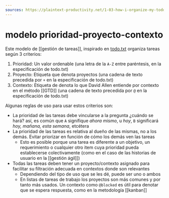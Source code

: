 ```yaml
---
sources: https://plaintext-productivity.net/1-03-how-i-organize-my-todo-txt-file.html
---
```

# modelo prioridad-proyecto-contexto
Este modelo de [[gestión de tareas]], inspirado en [todo.txt](http://todotxt.org/) organiza tareas según 3 criterios:

1. Prioridad: Un valor ordenable (una letra de la  `A-Z` entre paréntesis, en la especificación de todo.txt)
2. Proyecto: Etiqueta que denota proyectos (una cadena de texto precedida por `+` en la especificación de todo.txt)
3. Contexto: Etiqueta de denota lo que David Allen entiende por contexto en el método [[GTD]] (una cadena de texto precedida por `@` en la especificación de todo.txt)

Algunas reglas de uso para usar estos criterios son:

- La prioridad de las tareas debe vincularse a la pregunta ¿cuándo se hará? así, es común que `A` signifique *ahora mismo*, u *hoy*, `B` significará *hoy, mañana, esta semana*, etcétera
- La prioridad de las tareas es relativa al dueño de las mismas, no a los demás. Evitar priorizar en función de cómo los demás ven las tareas
    - Esto es posible porque una tarea es diferente a un objetivo, un requerimiento o cualquier otro item cuya prioridad pueda establecerse colectivamente (como en el caso de las historias de usuario en la [[gestión ágil]])
- Todas las tareas deben tener un proyecto/contexto asignado para facilitar su filtración adecuada en contextos donde son relevantes
    - Dependiendo del tipo de uso que se les dé, puede ser uno o ambos
    - En listas de tareas de trabajo los proyectos son más comunes y por tanto más usados. Un contexto como `@blocked` es útil para denotar que se espera respuesta, como en la metodología [[kanban]]
